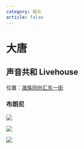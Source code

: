 ```yaml
---
category: 娱乐
article: false
---
```


# 大唐

## 声音共和 Livehouse

<i class="fa-solid fa-location-dot"></i> 位置：<a href="https://ditu.amap.com/place/B0HDAUYBO0" target="_blank">海珠同创汇东一街</a>

### 布朗尼

![](https://img.sherry4869.com/blog/life/play/china/guangdong/guangzhou/hz/dt/img_2.jpg)

![](https://img.sherry4869.com/blog/life/play/china/guangdong/guangzhou/hz/dt/img_3.jpg)

![](https://img.sherry4869.com/blog/life/play/china/guangdong/guangzhou/hz/dt/img.jpg)